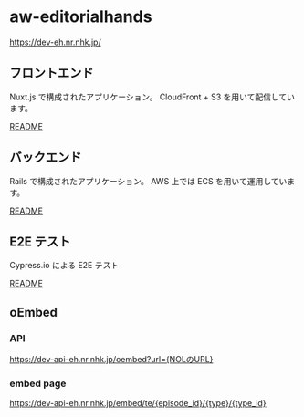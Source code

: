 # aw-editorialhands

https://dev-eh.nr.nhk.jp/

## フロントエンド

Nuxt.js で構成されたアプリケーション。
CloudFront + S3 を用いて配信しています。

[README](https://github.com/d7lab/aw-editorialhands-ui/blob/develop/frontend/README.md)

## バックエンド

Rails で構成されたアプリケーション。
AWS 上では ECS を用いて運用しています。

[README](https://github.com/d7lab/aw-editorialhands-ui/blob/develop/api-eh/README.md)

## E2E テスト

Cypress.io による E2E テスト

[README](https://github.com/d7lab/aw-editorialhands-ui/blob/develop/e2e/README.md)

## oEmbed

### API

https://dev-api-eh.nr.nhk.jp/oembed?url={NOLのURL}

### embed page

https://dev-api-eh.nr.nhk.jp/embed/te/{episode_id}/{type}/{type_id}
